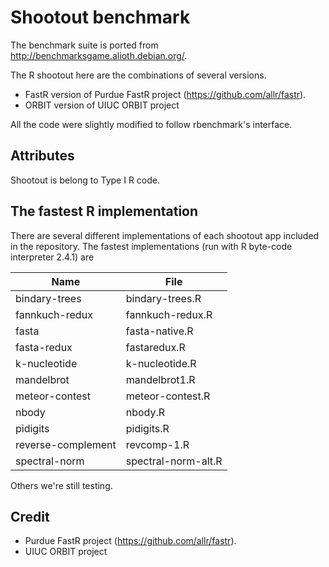# Shootout benchmark

The benchmark suite is ported from http://benchmarksgame.alioth.debian.org/.

The R shootout here are the combinations of several versions.
  - FastR version of Purdue FastR project (https://github.com/allr/fastr).
  - ORBIT version of UIUC ORBIT project

All the code were slightly modified to follow rbenchmark's interface.

## Attributes
Shootout is belong to Type I R code.

## The fastest R implementation
There are several different implementations of each shootout app included in the repository.
The fastest implementations (run with R byte-code interpreter 2.4.1) are

| Name | File |
|------|------|
| bindary-trees | bindary-trees.R|
| fannkuch-redux | fannkuch-redux.R |
| fasta | fasta-native.R |
| fasta-redux | fastaredux.R |
| k-nucleotide | k-nucleotide.R |
| mandelbrot | mandelbrot1.R |
| meteor-contest | meteor-contest.R |
| nbody | nbody.R |
| pidigits | pidigits.R |
| reverse-complement | revcomp-1.R |
| spectral-norm | spectral-norm-alt.R |

Others we're still testing.

## Credit

- Purdue FastR project (https://github.com/allr/fastr).
- UIUC ORBIT project



